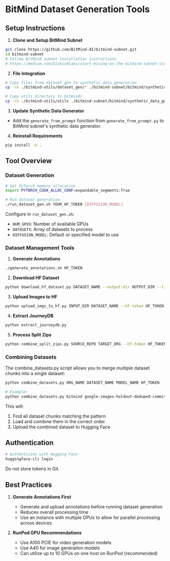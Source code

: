 # BitMind Dataset Generation Tools

## Setup Instructions

1. **Clone and Setup BitMind Subnet**
```bash
git clone https://github.com/BitMind-AI/bitmind-subnet.git
cd bitmind-subnet
# Follow BitMind subnet installation instructions
# https://medium.com/bitmindlabs/start-mining-on-the-bitmind-subnet-step-by-step-runpod-tutorial-848bfa0517df
```

2. **File Integration**
```bash
# Copy files from dataset_gen to synthetic_data_generation
cp -rn ./bitmind-utils/dataset_gen/* ./bitmind-subnet/bitmind/synthetic_data_generation/

# Copy utils directory to bitmind/
cp -rn ./bitmind-utils/utils ./bitmind-subnet/bitmind/synthetic_data_generation/
```

3. **Update Synthetic Data Generator**
- Add the `generate_from_prompt` function from `generate_from_prompt.py` to BitMind subnet's synthetic data generator.

4. **Reinstall Requirements**
```bash
pip install -e .
```

## Tool Overview

### Dataset Generation
```bash
# Set PyTorch memory allocation
export PYTORCH_CUDA_ALLOC_CONF=expandable_segments:True

# Run dataset generation
./run_dataset_gen.sh YOUR_HF_TOKEN [DIFFUSION_MODEL]
```

Configure in `run_dataset_gen.sh`:
- `NUM_GPUS`: Number of available GPUs
- `DATASETS`: Array of datasets to process
- `DIFFUSION_MODEL`: Default or specified model to use

### Dataset Management Tools

1. **Generate Annotations**
```bash
./generate_annotations.sh HF_TOKEN
```

2. **Download HF Dataset**
```bash
python download_hf_dataset.py DATASET_NAME --output-dir OUTPUT_DIR --limit LIMIT --hf-token HF_TOKEN
```

3. **Upload Images to HF**
```bash
python upload_imgs_to_hf.py INPUT_DIR DATASET_NAME --hf-token HF_TOKEN [--private] [--batch-size BATCH_SIZE]
```

4. **Extract JourneyDB**
```bash
python extract_journeydb.py
```

5. **Process Split Zips**
```bash
python combine_split_zips.py SOURCE_REPO TARGET_ORG --hf-token HF_TOKEN
```

### Combining Datasets

The combine_datasets.py script allows you to merge multiple dataset chunks into a single dataset:

```bash
python combine_datasets.py ORG_NAME DATASET_NAME MODEL_NAME HF_TOKEN

# Example:
python combine_datasets.py bitmind google-images-holdout-deduped-commits_3 FLUX.1-dev YOUR_HF_TOKEN
```

This will:
1. Find all dataset chunks matching the pattern
2. Load and combine them in the correct order
3. Upload the combined dataset to Hugging Face

## Authentication

```bash
# Authenticate with Hugging Face
huggingface-cli login
```
Do not store tokens in Git.

## Best Practices

1. **Generate Annotations First**
   - Generate and upload annotations before running dataset generation
   - Reduces overall processing time
   - Use an instance with multiple GPUs to allow for parallel processing across devices

2. **RunPod GPU Recommendations**
   - Use A100 PCIE for video generation models
   - Use A40 for image generation models
   - Can utilize up to 10 GPUs on one host on RunPod (recommended)